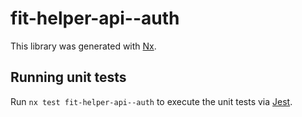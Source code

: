 # fit-helper-api--auth

This library was generated with [Nx](https://nx.dev).

## Running unit tests

Run `nx test fit-helper-api--auth` to execute the unit tests via [Jest](https://jestjs.io).
